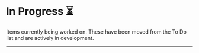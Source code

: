 # In Progress ⏳

Items currently being worked on. These have been moved from the To Do list and are actively in development.

---

<!-- Issues will be listed here when moved from To Do -->